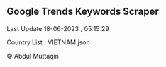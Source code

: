 

## Google Trends Keywords Scraper 
 
Last Update 18-06-2023 , 05:15:29

Country List :
VIETNAM.json



© Abdul Muttaqin 
